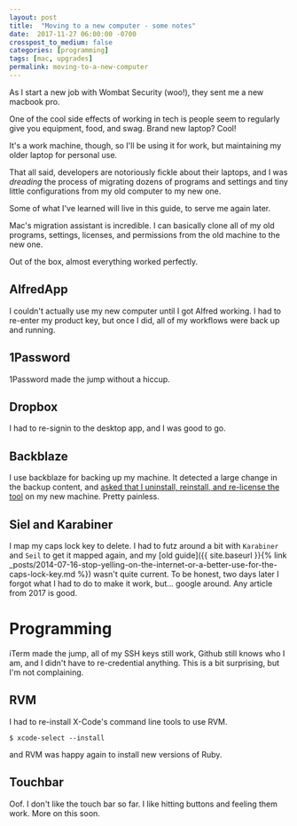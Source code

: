 ```yaml
---
layout: post
title:  "Moving to a new computer - some notes"
date:  2017-11-27 06:00:00 -0700
crosspost_to_medium: false
categories: [programming]
tags: [mac, upgrades]
permalink: moving-to-a-new-computer
---
```


As I start a new job with Wombat Security (woo!), they sent me a new macbook pro.

One of the cool side effects of working in tech is people seem to regularly give you equipment, food, and swag. Brand new laptop? Cool!

It's a work machine, though, so I'll be using it for work, but maintaining my older laptop for personal use.

That all said, developers are notoriously fickle about their laptops, and I was *dreading* the process of migrating dozens of programs and settings and tiny little configurations from my old computer to my new one.

Some of what I've learned will live in this guide, to serve me again later.


<!--more-->

Mac's migration assistant is incredible. I can basically clone all of my old programs, settings, licenses, and permissions from the old machine to the new one.

Out of the box, almost everything worked perfectly.

## AlfredApp

I couldn't actually use my new computer until I got Alfred working. I had to re-enter my product key, but once I did, all of my workflows were back up and running.

## 1Password

1Password made the jump without a hiccup.

## Dropbox

I had to re-signin to the desktop app, and I was good to go.

## Backblaze

I use backblaze for backing up my machine. It detected a large change in the backup content, and [asked that I uninstall, reinstall, and re-license the tool](https://help.backblaze.com/hc/en-us/articles/217666178-Safety-Freeze-Your-Backup-is-Safety-Frozen-) on my new machine. Pretty painless.

## Siel and Karabiner

I map my caps lock key to delete. I had to futz around a bit with `Karabiner` and `Seil` to get it mapped again, and my [old guide]({{ site.baseurl }}{% link _posts/2014-07-16-stop-yelling-on-the-internet-or-a-better-use-for-the-caps-lock-key.md %}) wasn't quite current. To be honest, two days later I forgot what I had to do to make it work, but... google around. Any article from 2017 is good.

# Programming

iTerm made the jump, all of my SSH keys still work, Github still knows who I am, and I didn't have to re-credential anything. This is a bit surprising, but I'm not complaining.

## RVM

I had to re-install X-Code's command line tools to use RVM.

```
$ xcode-select --install
```

and RVM was happy again to install new versions of Ruby.

## Touchbar

Oof. I don't like the touch bar so far. I like hitting buttons and feeling them work. More on this soon.
